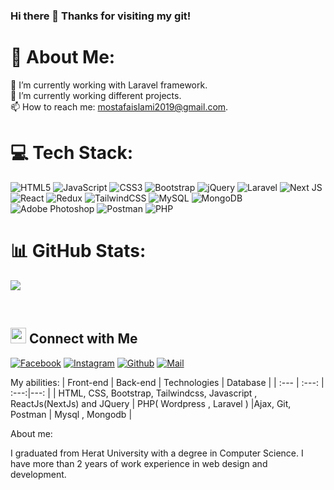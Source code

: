 ### Hi there 👋 Thanks for visiting my git!


# 💫 About Me:
🔭 I’m currently working with Laravel framework.<br>🌱 I’m currently working different projects.<br>📫 How to reach me: mostafaislami2019@gmail.com.

# 💻 Tech Stack:
![HTML5](https://img.shields.io/badge/html5-%23E34F26.svg?style=for-the-badge&logo=html5&logoColor=white) ![JavaScript](https://img.shields.io/badge/javascript-%23323330.svg?style=for-the-badge&logo=javascript&logoColor=%23F7DF1E) ![CSS3](https://img.shields.io/badge/css3-%231572B6.svg?style=for-the-badge&logo=css3&logoColor=white) ![Bootstrap](https://img.shields.io/badge/bootstrap-%23563D7C.svg?style=for-the-badge&logo=bootstrap&logoColor=white) ![jQuery](https://img.shields.io/badge/jquery-%230769AD.svg?style=for-the-badge&logo=jquery&logoColor=white) ![Laravel](https://img.shields.io/badge/laravel-%23FF2D20.svg?style=for-the-badge&logo=laravel&logoColor=white) ![Next JS](https://img.shields.io/badge/Next-black?style=for-the-badge&logo=next.js&logoColor=white) ![React](https://img.shields.io/badge/react-%2320232a.svg?style=for-the-badge&logo=react&logoColor=%2361DAFB) ![Redux](https://img.shields.io/badge/redux-%23593d88.svg?style=for-the-badge&logo=redux&logoColor=white) ![TailwindCSS](https://img.shields.io/badge/tailwindcss-%2338B2AC.svg?style=for-the-badge&logo=tailwind-css&logoColor=white) ![MySQL](https://img.shields.io/badge/mysql-%2300f.svg?style=for-the-badge&logo=mysql&logoColor=white) ![MongoDB](https://img.shields.io/badge/MongoDB-%234ea94b.svg?style=for-the-badge&logo=mongodb&logoColor=white) ![Adobe Photoshop](https://img.shields.io/badge/adobephotoshop-%2331A8FF.svg?style=for-the-badge&logo=adobephotoshop&logoColor=white) ![Postman](https://img.shields.io/badge/Postman-FF6C37?style=for-the-badge&logo=postman&logoColor=white) ![PHP](https://img.shields.io/badge/php-%23777BB4.svg?style=for-the-badge&logo=php&logoColor=white)
# 📊 GitHub Stats:
 
![](https://github-readme-streak-stats.herokuapp.com/?user=Mostafa-Hussaini&theme=blueberry&hide_border=false)

<br>
 
<!-- Proudly created with GPRM ( https://gprm.itsvg.in ) -->
## <img src="https://media.giphy.com/media/5WJ6SOKeNKrSzblU4R/giphy.gif" width="25"> Connect with Me

[![Facebook](https://img.shields.io/badge/Facebook-1877F2?style=for-the-badge&logo=facebook&logoColor=white)](https://www.facebook.com/profile.php?id=100009404471989)
[![Instagram](https://img.shields.io/badge/Instagram-E4405F?style=for-the-badge&logo=instagram&logoColor=white)](https://www.instagram.com/mostafaislami97/)
[![Github](https://img.shields.io/badge/GitHub-100000?style=for-the-badge&logo=github&logoColor=white)](https://github.com/Mostafa-Hussaini)
[![Mail](https://img.shields.io/badge/Gmail-D14836?style=for-the-badge&logo=gmail&logoColor=white)](mostafaislami2019@gmail.com)

My abilities:
| Front-end | Back-end | Technologies |  Database |
| :---         |     :---:      | :---:|---: |
| HTML, CSS, Bootstrap, Tailwindcss, Javascript , ReactJs(NextJs) and JQuery   | PHP( Wordpress , Laravel )     |Ajax, Git, Postman    | Mysql , Mongodb |

About me:

I graduated from Herat University with a degree in Computer Science. I have more than 2 years of work experience in web design and development.
